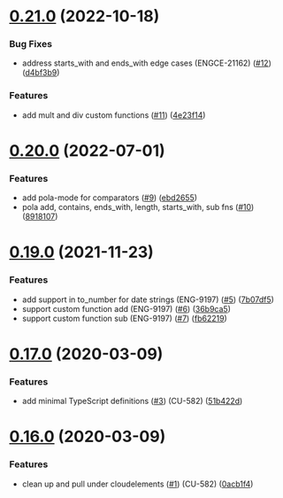# [0.21.0](https://github.com/cloud-elements/jmespath.js/compare/v0.20.0...v0.21.0) (2022-10-18)


### Bug Fixes

* address starts_with and ends_with edge cases (ENGCE-21162) ([#12](https://github.com/cloud-elements/jmespath.js/issues/12)) ([d4bf3b9](https://github.com/cloud-elements/jmespath.js/commit/d4bf3b9381c1fb033e50fddd697d8680ea8ea30d))


### Features

* add mult and div custom functions ([#11](https://github.com/cloud-elements/jmespath.js/issues/11)) ([4e23f14](https://github.com/cloud-elements/jmespath.js/commit/4e23f1480575b4d7a2f8668bed6e3b3e0d58c956))



# [0.20.0](https://github.com/cloud-elements/jmespath.js/compare/v0.19.0...v0.20.0) (2022-07-01)


### Features

* add pola-mode for comparators ([#9](https://github.com/cloud-elements/jmespath.js/issues/9)) ([ebd2655](https://github.com/cloud-elements/jmespath.js/commit/ebd2655650c97b7a11f3caf998ad7e9c050db4e0))
* pola add, contains, ends_with, length, starts_with, sub fns ([#10](https://github.com/cloud-elements/jmespath.js/issues/10)) ([8918107](https://github.com/cloud-elements/jmespath.js/commit/8918107d28a69807d3bc79d186cac6a3f4053fd1))



# [0.19.0](https://github.com/cloud-elements/jmespath.js/compare/v0.18.0...v0.19.0) (2021-11-23)


### Features

* add support in to_number for date strings (ENG-9197) ([#5](https://github.com/cloud-elements/jmespath.js/issues/5)) ([7b07df5](https://github.com/cloud-elements/jmespath.js/commit/7b07df5103e64c4e8d4c1dc62f293dacd8c32c23))
* support custom function add (ENG-9197) ([#6](https://github.com/cloud-elements/jmespath.js/issues/6)) ([36b9ca5](https://github.com/cloud-elements/jmespath.js/commit/36b9ca550510896062ff42d1294c12fbb56c4d83))
* support custom function sub (ENG-9197) ([#7](https://github.com/cloud-elements/jmespath.js/issues/7)) ([fb62219](https://github.com/cloud-elements/jmespath.js/commit/fb62219aaab50f4960797c0fc451bdd6be62d53e))



# [0.17.0](https://github.com/cloud-elements/jmespath.js/compare/v0.16.0...v0.17.0) (2020-03-09)


### Features

* add minimal TypeScript definitions ([#3](https://github.com/cloud-elements/jmespath.js/issues/3)) (CU-582) ([51b422d](https://github.com/cloud-elements/jmespath.js/commit/51b422dffafc16cc98e00e773dc78a4a29811cb9))



# [0.16.0](https://github.com/cloud-elements/jmespath.js/compare/0.15.0...0.16.0) (2020-03-09)

### Features

* clean up and pull under cloudelements ([#1](https://github.com/cloud-elements/jmespath.js/issues/1)) (CU-582) ([0acb1f4](https://github.com/cloud-elements/jmespath.js/commit/0acb1f45f0f27da3051d459cbebb73a9038a56db))

